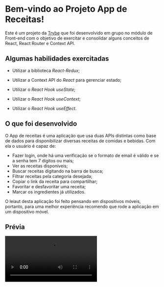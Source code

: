 # Bem-vindo ao Projeto App de Receitas!

Este é um projeto da [Trybe](https://www.betrybe.com/) que foi desenvolvido em grupo no módulo de Front-end com o objetivo de exercitar e consolidar alguns conceitos de React, React Router e Context API.

## Algumas habilidades exercitadas

  - Utilizar a biblioteca _React-Redux_;

  - Utilizar a Context API do _React_ para gerenciar estado;

  - Utilizar o _React Hook useState_;

  - Utilizar o _React Hook useContext_;

  - Utilizar o _React Hook useEffect_.

## O que foi desenvolvido
O App de receitas é uma aplicação que usa duas APIs distintas como base de dados para disponibilizar diversas receitas de comidas e bebidas. Com ela o usuário é capaz de:

  - Fazer login, onde há uma verificação se o formato de email é válido e se a senha tem 7 dígitos ou mais;
  - Ver as receitas disponíveis;
  - Buscar receitas digitando na barra de busca;
  - Filtrar receitas pela categoria desejada;
  - Copiar o link da receita para compartilhar;
  - Favoritar e desfavoritar uma receita;
  - Marcar os ingredientes já utilizados.

O leiaut desta aplicação foi feito pensando em dispositivos móveis, portanto, para uma melhor experiência recomendo que rode a aplicação em um dispositivo móvel.

## Prévia

![Watch the video](./PreviaAppDeReceitasComprimido.mp4)
